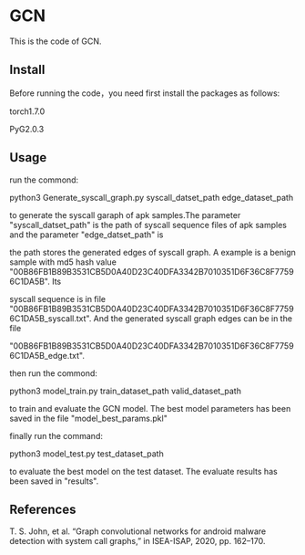 # GCN

This is the code of GCN.

## Install
Before running the code，you need first install the packages as follows:

torch1.7.0

PyG2.0.3

## Usage

run the commond:

python3 Generate_syscall_graph.py syscall_datset_path edge_dataset_path

to generate the syscall garaph of apk samples.The parameter "syscall_datset_path" is the path of syscall sequence files of apk samples and the parameter "edge_datset_path" is

the path stores the generated edges of syscall graph. A example is a benign sample with md5 hash value "00B86FB1B89B3531CB5D0A40D23C40DFA3342B7010351D6F36C8F77596C1DA5B". Its

syscall sequence is in file "00B86FB1B89B3531CB5D0A40D23C40DFA3342B7010351D6F36C8F77596C1DA5B_syscall.txt". And the generated syscall graph edges can be in the file 

"00B86FB1B89B3531CB5D0A40D23C40DFA3342B7010351D6F36C8F77596C1DA5B_edge.txt".

then run the commond:

python3 model_train.py train_dataset_path valid_dataset_path

to train and evaluate the GCN model. The best model parameters has been saved in the file "model_best_params.pkl"

finally run the command:

python3 model_test.py test_dataset_path

to evaluate the best model on the test dataset. The evaluate results has been saved in "results".

## References
T. S. John, et al. “Graph convolutional networks for android malware detection with system call graphs,” in ISEA-ISAP, 2020, pp. 162–170.

